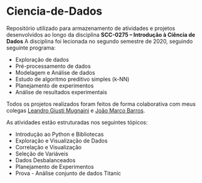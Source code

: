 # Ciencia-de-Dados
Repositório utilizado para armazenamento de atividades e projetos desenvolvidos ao longo da disciplina **SCC-0275 – Introdução à Ciência de Dados** A disciplina foi lecionada no segundo semestre de 2020, seguindo seguinte programa:

- Exploração de dados
- Pré-processamento de dados
- Modelagem e Análise de dados
- Estudo de algoritmo preditivo simples (k-NN)
- Planejamento de experimentos
- Análise de resultados experimentais

Todos os projetos realizados foram feitos de forma colaborativa com meus colegas [Leandro Giusti Mugnaini](https://github.com/leandromugnaini) e [João Marco Barros](https://github.com/JoaoMOBarros).

As atividades estão estruturadas nos seguintes tópicos:

- Introdução ao Python e Bibliotecas
- Exploração e Visualização de Dados
- Correlação e Visualização
- Seleção de Variáveis
- Dados Desbalanceados
- Planejamento de Experimentos
- Prova - Análise conjunto de dados Titanic

